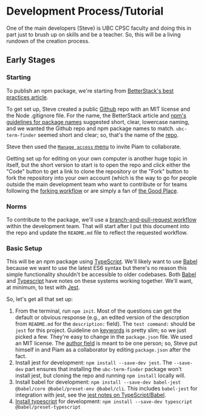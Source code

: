 # Development Process/Tutorial

One of the main developers (Steve) is UBC CPSC faculty and doing this in part just to brush up on skills and be a teacher. So, this will be a living rundown of the creation process.

## Early Stages

### Starting

To publish an npm package, we're starting from [BetterStack's best practices article](https://betterstack.dev/blog/npm-package-best-practices/).

To get set up, Steve created a public [Github](https://github.com/) repo with an MIT license and the Node .gitignore file. For the name, the BetterStack article and [npm's guidelines for package names](https://docs.npmjs.com/package-name-guidelines) suggested short, clear, lowercase naming, and we wanted the Github repo and npm package names to match. `ubc-term-finder` seemed short and clear; so, that's the name of the [repo](https://github.com/steven-wolfman/ubc-term-finder).

Steve then used the [`Manage access` menu](https://github.com/steven-wolfman/ubc-term-finder/settings/access) to invite Piam to collaborate.

Getting set up for editing on your own computer is another huge topic in itself, but the short version to start is to open the repo and click either the "Code" button to get a link to clone the repository or the "Fork" button to fork the repository into your own account (which is the way to go for people outside the main development team who want to contribute or for teams following the [forking workflow](https://gist.github.com/Chaser324/ce0505fbed06b947d962) or are simply a fan of [the Good Place](https://thegoodplace.fandom.com/wiki/Censored_Curse_Words).

### Norms

To contribute to the package, we'll use a [branch-and-pull-request workflow](https://guides.github.com/introduction/flow/) within the development team. That will start after I put this document into the repo and update the `README.md` file to reflect the requested workflow.

### Basic Setup

This will be an npm package using [TypeScript](https://www.typescriptlang.org/). We'll likely want to use [Babel](https://babeljs.io/) because we want to use the latest ES6 syntax but there's no reason this simple functionality shouldn't be accessible to older codebases. Both [Babel](https://babeljs.io/docs/en/babel-preset-typescript) and [Typescript](https://www.typescriptlang.org/docs/handbook/babel-with-typescript.html) have notes on these systems working together. We'll want, at minimum, to test with [Jest](https://jestjs.io/).

So, let's get all that set up:

1. From the terminal, run `npm init`. Most of the questions can get the default or obvious response (e.g., an edited version of the descrption from `README.md` for the `description:` field). The `test command:` should be `jest` for this project. Guideline on [keywords](https://docs.npmjs.com/cli/v7/configuring-npm/package-json#keywords) is pretty slim; so we just picked a few. They're easy to change in the `package.json` file. We used an MIT license. The [author field](https://docs.npmjs.com/cli/v7/configuring-npm/package-json#people-fields-author-contributors) is meant to be one person; so, Steve put himself in and Piam as a collaborator by editing `package.json` after the fact.
2. Install jest for development: `npm install --save-dev jest`. The `--save-dev` part ensures that installing the `ubc-term-finder` package won't install jest, but cloning the repo and running `npm install` locally will.
3. Install babel for development: `npm install --save-dev babel-jest @babel/core @babel/preset-env @babel/cli`. This includes `babel-jest` for integration with jest, see the [jest notes on TypeScript/Babel](https://jestjs.io/docs/getting-started#using-typescript).
4. [Install typescript](https://www.typescriptlang.org/download) for development: `npm install --save-dev typescript @babel/preset-typescript`
